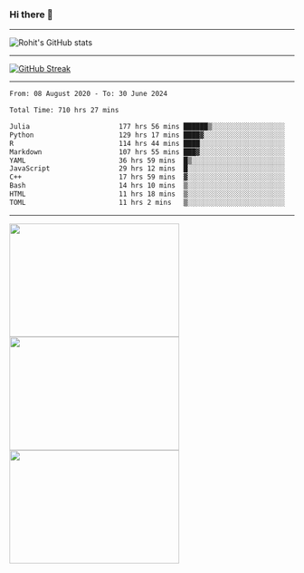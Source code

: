 ### Hi there 👋

<hr/>

![Rohit's GitHub stats](https://github-readme-stats.vercel.app/api?username=RohitRathore1&show_icons=true&theme=transparent)

<hr/>

[![GitHub Streak](http://github-readme-streak-stats.herokuapp.com?user=RohitRathore1&theme=dark&mode=weekly)](https://git.io/streak-stats)

<hr/>

<!--START_SECTION:waka-->

```txt
From: 08 August 2020 - To: 30 June 2024

Total Time: 710 hrs 27 mins

Julia                      177 hrs 56 mins ██████▒░░░░░░░░░░░░░░░░░░   25.05 %
Python                     129 hrs 17 mins ████▓░░░░░░░░░░░░░░░░░░░░   18.20 %
R                          114 hrs 44 mins ████░░░░░░░░░░░░░░░░░░░░░   16.15 %
Markdown                   107 hrs 55 mins ███▓░░░░░░░░░░░░░░░░░░░░░   15.19 %
YAML                       36 hrs 59 mins  █▒░░░░░░░░░░░░░░░░░░░░░░░   05.21 %
JavaScript                 29 hrs 12 mins  █░░░░░░░░░░░░░░░░░░░░░░░░   04.11 %
C++                        17 hrs 59 mins  ▓░░░░░░░░░░░░░░░░░░░░░░░░   02.53 %
Bash                       14 hrs 10 mins  ▒░░░░░░░░░░░░░░░░░░░░░░░░   01.99 %
HTML                       11 hrs 18 mins  ▒░░░░░░░░░░░░░░░░░░░░░░░░   01.59 %
TOML                       11 hrs 2 mins   ▒░░░░░░░░░░░░░░░░░░░░░░░░   01.55 %
```

<!--END_SECTION:waka-->

<hr/>

<p>
  <img src="https://wakatime.com/share/@TeAmp0is0N/0205e68a-e5ed-48bf-b870-3c94c1fa77d3.svg" width="300" height="200">
  <img src="https://wakatime.com/share/@TeAmp0is0N/3935ee43-08a3-493e-8b95-60c1f9204b15.svg" width="300" height="200">
  <img src="https://wakatime.com/share/@TeAmp0is0N/8717aacc-7340-44e0-abb1-987dc9823fcd.svg" width="300" height="200">
</p>




